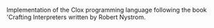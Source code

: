 Implementation of the Clox programming language following the book 'Crafting Interpreters written by Robert Nystrom.

